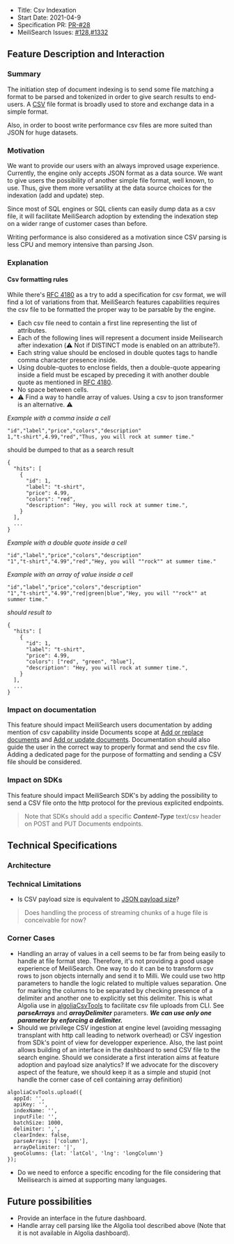- Title: Csv Indexation
- Start Date: 2021-04-9
- Specification PR: [PR-#28](https://github.com/meilisearch/specifications/pull/28)
- MeiliSearch Issues: [#128](https://github.com/meilisearch/transplant/issues/128),[#1332](https://github.com/meilisearch/MeiliSearch/issues/1332)

## Feature Description and Interaction

### Summary

The initiation step of document indexing is to send some file matching a format to be parsed and tokenized in order to give search results to end-users. A [CSV](https://en.wikipedia.org/wiki/Comma-separated_values) file format is broadly used to store and exchange data in a simple format.

Also, in order to boost write performance csv files are more suited than JSON for huge datasets.

### Motivation

We want to provide our users with an always improved usage experience. Currently, the engine only accepts JSON format as a data source. We want to give users the possibility of another simple file format, well known, to use. Thus, give them more versatility at the data source choices for the indexation (add and update) step.

Since most of SQL engines or SQL clients can easily dump data as a csv file, it will facilitate MeiliSearch adoption by extending the indexation step on a wider range of customer cases than before.

Writing performance is also considered as a motivation since CSV parsing is less CPU and memory intensive than parsing Json.

### Explanation

#### Csv formatting rules

While there's [RFC 4180](https://tools.ietf.org/html/rfc4180) as a try to add a specification for csv format, we will find a lot of variations from that. MeiliSearch features capabilities requires the csv file to be formatted the proper way to be parsable by the engine.

- Each csv file need to contain a first line representing the list of attributes.
- Each of the following lines will represent a document inside Meilisearch after indexation (⚠️ Not if DISTINCT mode is enabled on an attribute?).
- Each string value should be enclosed in double quotes tags to handle comma character presence inside.
- Using double-quotes to enclose fields, then a double-quote appearing inside a field must be escaped by preceding it with another double quote as mentioned in [RFC 4180](https://tools.ietf.org/html/rfc4180).
- No space between cells.
- ⚠ Find a way to handle array of values. Using a csv to json transformer is an alternative. ⚠

*Example with a comma inside a cell*
```
"id","label","price","colors","description"
1,"t-shirt",4.99,"red","Thus, you will rock at summer time."
```
should be dumped to that as a search result
```json=
{
  "hits": [
    {
      "id": 1,
      "label": "t-shirt",
      "price": 4.99,
      "colors": "red",
      "description": "Hey, you will rock at summer time.",
    }
  ],
  ...
}
```

*Example with a double quote inside a cell*
```
"id","label","price","colors","description"
"1","t-shirt","4.99","red","Hey, you will ""rock"" at summer time."
```

*Example with an array of value inside a cell*
```
"id","label","price","colors","description"
"1","t-shirt","4.99","red|green|blue","Hey, you will ""rock"" at summer time."
```
*should result to*
```json=
{
  "hits": [
    {
      "id": 1,
      "label": "t-shirt",
      "price": 4.99,
      "colors": ["red", "green", "blue"],
      "description": "Hey, you will rock at summer time.",
    }
  ],
  ...
}
```


### Impact on documentation

This feature should impact MeiliSearch users documentation by adding mention of csv capability inside Documents scope at [Add or replace documents](https://docs.meilisearch.com/reference/api/documents.html#add-or-replace-documents) and [Add or update documents](https://docs.meilisearch.com/reference/api/documents.html#add-or-update-documents). Documentation should also guide the user in the correct way to properly format and send the csv file. Adding a dedicated page for the purpose of formatting and sending a CSV file should be considered.

### Impact on SDKs

This feature should impact MeiliSearch SDK's by adding the possibility to send a CSV file onto the http protocol for the previous explicited endpoints.

>Note that SDKs should add a specific ***Content-Type*** text/csv header on POST and PUT Documents endpoints.

## Technical Specifications

### Architecture

### Technical Limitations

- Is CSV payload size is equivalent to [JSON payload size](https://docs.meilisearch.com/reference/features/configuration.html#payload-limit-size)?
>Does handling the process of streaming chunks of a huge file is conceivable for now?

### Corner Cases

- Handling an array of values in a cell seems to be far from being easily to handle at file format step. Therefore, it's not providing a good usage experience of MeiliSearch. One way to do it can be to transform csv rows to json objects internally and send it to Milli. We could use two http parameters to handle the logic related to multiple values separation. One for marking the columns to be separated by checking presence of a delimiter and another one to explicitly set this delimiter. This is what Algolia use in [algoliaCsvTools](https://github.com/algolia/algolia-csv-js) to facilitate csv file uploads from CLI. See ***parseArrays*** and ***arrayDelimiter*** parameters. ***We can use only one parameter by enforcing a delimiter.***
- Should we privilege CSV ingestion at engine level (avoiding messaging transplant with http call leading to network overhead) or CSV ingestion from SDk's point of view for developper experience. Also, the last point allows building of an interface in the dashboard to send CSV file to the search engine. Should we considerate a first interation aims at feature adoption and payload size analytics? If we advocate for the discovery aspect of the feature, we should keep it as a simple and stupid (not handle the corner case of cell containing array definition)

```js=
algoliaCsvTools.upload({
  appId: '',
  apiKey: '',
  indexName: '',
  inputFile: '',
  batchSize: 1000,
  delimiter: ',',
  clearIndex: false,
  parseArrays: ['column'],
  arrayDelimiter: '|',
  geoColumns: {lat: 'latCol', 'lng': 'longColumn'}
});
```
- Do we need to enforce a specific encoding for the file considering that Meilisearch is aimed at supporting many languages.


## Future possibilities
- Provide an interface in the future dashboard.
- Handle array cell parsing like the Algolia tool described above (Note that it is not available in Algolia dashboard).